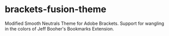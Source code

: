 # brackets-fusion-theme
Modified Smooth Neutrals Theme for Adobe Brackets. Support for wangling in the colors of Jeff Booher's Bookmarks Extension.